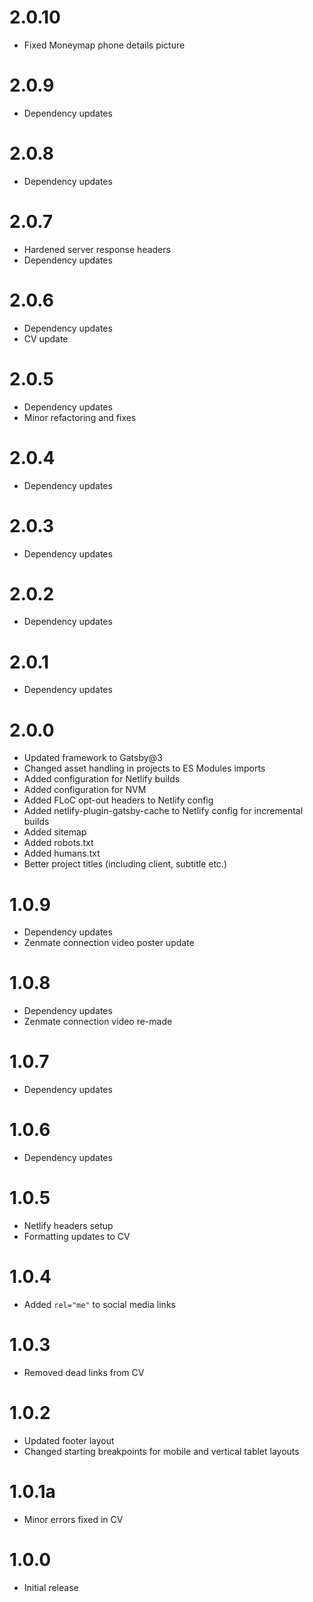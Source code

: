 # 2.0.10

- Fixed Moneymap phone details picture


# 2.0.9

- Dependency updates

# 2.0.8

- Dependency updates

# 2.0.7

- Hardened server response headers
- Dependency updates

# 2.0.6

- Dependency updates
- CV update

# 2.0.5

- Dependency updates
- Minor refactoring and fixes

# 2.0.4

- Dependency updates

# 2.0.3

- Dependency updates

# 2.0.2

- Dependency updates

# 2.0.1

- Dependency updates

# 2.0.0

- Updated framework to Gatsby@3
- Changed asset handling in projects to ES Modules imports
- Added configuration for Netlify builds
- Added configuration for NVM
- Added FLoC opt-out headers to Netlify config
- Added netlify-plugin-gatsby-cache to Netlify config for incremental builds
- Added sitemap
- Added robots.txt
- Added humans.txt
- Better project titles (including client, subtitle etc.)

# 1.0.9

- Dependency updates
- Zenmate connection video poster update

# 1.0.8

- Dependency updates
- Zenmate connection video re-made

# 1.0.7

- Dependency updates

# 1.0.6

- Dependency updates

# 1.0.5

- Netlify headers setup
- Formatting updates to CV

# 1.0.4

- Added `rel="me"` to social media links

# 1.0.3

- Removed dead links from CV

# 1.0.2

- Updated footer layout
- Changed starting breakpoints for mobile and vertical tablet layouts

# 1.0.1a

- Minor errors fixed in CV

# 1.0.0

- Initial release
